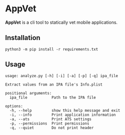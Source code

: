 # AppVet

**AppVet** is a cli tool to statically vet mobile applications.

## Installation

```
python3 -m pip install -r requirements.txt
```


## Usage

```
usage: analyze.py [-h] [-i] [-a] [-p] [-q] ipa_file

Extract values from an IPA file's Info.plist

positional arguments:
  ipa_file           Path to the IPA file

options:
  -h, --help         show this help message and exit
  -i, --info         Print application information
  -a, --ats          Print ATS settings
  -p, --permissions  Print permissions
  -q, --quiet        Do not print header
```
